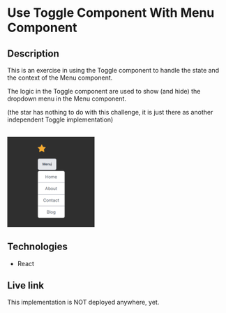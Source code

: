 # Use Toggle Component With Menu Component

## Description
This is an exercise in using the Toggle component to handle the state and the context of the Menu component.

The logic in the Toggle component are used to show (and hide) the dropdown menu in the Menu component.

(the star has nothing to do with this challenge, it is just there as another independent Toggle implementation)
  
<br/>
<img src="toggle-with-menu.png" alt="Screenshot." width="200px"/>

## Technologies
- React

## Live link
This implementation is NOT deployed anywhere, yet. 

